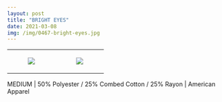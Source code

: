 ```yaml
---
layout: post
title: "BRIGHT EYES"
date: 2021-03-08
img: /img/0467-bright-eyes.jpg
---
```




<table style="width:100%;"><tr><td style="vertical-align:top;">
      <figure class="tmblr-full" data-orig-height="2048" data-orig-width="1365" data-orig-src="https://concertshirts.netlify.app/shirts/0467/0467-01.jpg"><img src="https://64.media.tumblr.com/fddbf84d03a2626324eab73fcc9a4779/ba523b34ed2d91f4-af/s540x810/36c3c095ce4b1f6d5812af35b54b052b4b9e14df.jpg" data-orig-height="2048" data-orig-width="1365" data-orig-src="https://concertshirts.netlify.app/shirts/0467/0467-01.jpg"/></figure></td>
    <td style="vertical-align:top;">
      <figure class="tmblr-full" data-orig-height="2048" data-orig-width="1365" data-orig-src="https://concertshirts.netlify.app/shirts/0467/0467-02.jpg"><img src="https://64.media.tumblr.com/5b18f38fbce7c378fa2c815f94a70470/ba523b34ed2d91f4-a4/s540x810/e73d1de38db8dca2ff61248860d22da9a7b61e39.jpg" data-orig-height="2048" data-orig-width="1365" data-orig-src="https://concertshirts.netlify.app/shirts/0467/0467-02.jpg"/></figure></td>
  </tr></table><p>
  MEDIUM | 50% Polyester / 25% Combed Cotton / 25% Rayon | American Apparel
</p>
